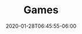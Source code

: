 ---
title: "Games"
date: 2020-01-28T06:45:55-06:00
draft: false
summary: "Tabletop role-playing games that I've written"
---